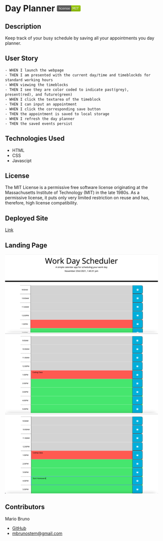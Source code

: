# Day Planner ![License](./assets/images/LicenseMIT.png)

## Description
Keep track of your busy schedule by saving all your appointments you day planner.

## User Story
```
- WHEN I launch the webpage
- THEN I am presented with the current day/time and timeblockds for standard working hours
- WHEN viewing the timeblocks
- THEN I see they are color coded to indicate past(grey), present(red), and future(green)
- WHEN I click the textarea of the timeblock
- THEN I can input an appointment
- WHEN I click the corresponding save button
- THEN the appointment is saved to local storage
- WHEN I refresh the day planner
- THEN the saved events persist
```

## Technologies Used
* HTML
* CSS
* Javascipt

## License
The MIT License is a permissive free software license originating at the Massachusetts Institute of Technology (MIT) in the late 1980s. As a permissive license, it puts only very limited restriction on reuse and has, therefore, high license compatibility.

## Deployed Site
[Link](https://mbrunostem.github.io/day-planner/)

## Landing Page
![Deployed site landing page](./assets/images/landing-page.png)
![Deployed site landing page](./assets/images/landing-page-2.png)
![Deployed site landing page](./assets/images/landing-page-3.png)

## Contributors
Mario Bruno
* [GitHub](https://github.com/MBrunoStem)
* mbrunostem@gmail.com